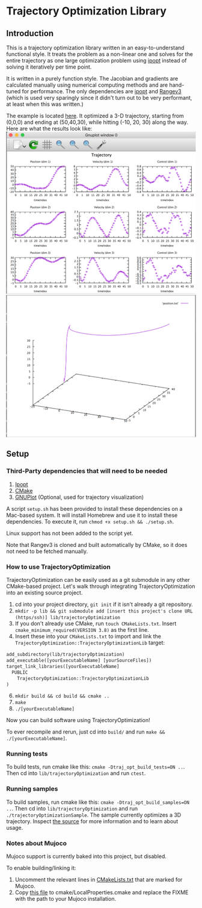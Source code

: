 # Trajectory Optimization Library

## Introduction

This is a trajectory optimization library written in an easy-to-understand functional style. It treats the problem as a non-linear one and solves for the entire trajectory as one large optimization problem using [ipopt](https://github.com/coin-or/Ipopt) instead of solving it iteratively per time point.

It is written in a purely function style. The Jacobian and gradients are calculated manually using numerical computing methods and are hand-tuned for performance. The only dependencies are [ipopt](https://github.com/coin-or/Ipopt) and [Rangev3](https://github.com/ericniebler/range-v3) (which is used very sparingly since it didn't turn out to be very performant, at least when this was written.)

The example is located [here](src/trajectoryOptimizationMain.cpp). It optimized a 3-D trajectory, starting from (0,0,0) and ending at (50,40,30), while hitting (-10, 20, 30) along the way. Here are what the results look like:
![Output for the kinematics](graph.png "Output for the kinematics")
![Visualization of the trajectory](trajectory.png "Visualization of the trajectory")

## Setup

### Third-Party dependencies that will need to be needed

1) [Ipopt](https://projects.coin-or.org/Ipopt)
2) [CMake](https://cmake.org/)
3) [GNUPlot](http://www.gnuplot.info/) (Optional, used for trajectory visualization)

A script `setup.sh` has been provided to install these dependencies on a Mac-based system. It will install Homebrew and use it to install these dependencies. To execute it, run `chmod +x setup.sh && ./setup.sh`.

Linux support has not been added to the script yet.

Note that Rangev3 is cloned and built automatically by CMake, so it does not need to be fetched manually.

### How to use TrajectoryOptimization

TrajectoryOptimization can be easily used as a git submodule in any other CMake-based project. Let's walk through integrating TrajectoryOptimization into an existing source project.

1) cd into your project directory, `git init` if it isn't already a git repository.
2) `mkdir -p lib && git submodule add [insert this project's clone URL (https/ssh)] lib/trajectoryOptimization`
3) If you don't already use CMake, run `touch CMakeLists.txt`. Insert `cmake_minimum_required(VERSION 3.8)` as the first line.
5) Insert these into your `CMakeLists.txt` to import and link the `TrajectoryOptimization::TrajectoryOptimizationLib` target:
```
add_subdirectory(lib/trajectoryOptimization)
add_executable([yourExecutableName] [yourSourceFiles])
target_link_libraries([yourExecutableName]
  PUBLIC
    TrajectoryOptimization::TrajectoryOptimizationLib
)
```
6) `mkdir build && cd build && cmake ..`
7) `make`
8) `./[yourExecutableName]`

Now you can build software using TrajectoryOptimization!

To ever recompile and rerun, just cd into `build/` and run `make && ./[yourExecutableName]`.

### Running tests

To build tests, run cmake like this: `cmake -Dtraj_opt_build_tests=ON ..`. Then cd into `lib/trajectoryOptimization` and run `ctest`.

### Running samples

To build samples, run cmake like this: `cmake -Dtraj_opt_build_samples=ON ..`. Then cd into `lib/trajectoryOptimization` and run `./trajectoryOptimizationSample`. The sample currently optimizes a 3D trajectory. Inspect [the source](src/trajectoryOptimizationMain.cpp) for more information and to learn about usage.

### Notes about Mujoco

Mujoco support is currently baked into this project, but disabled.

To enable building/linking it:
1) Uncomment the relevant lines in [CMakeLists.txt](CMakeLists.txt) that are marked for Mujoco.
2) Copy [this file](cmake/LocalProperties.cmake.sample) to cmake/LocalProperties.cmake and replace the FIXME with the path to your Mujoco installation.

